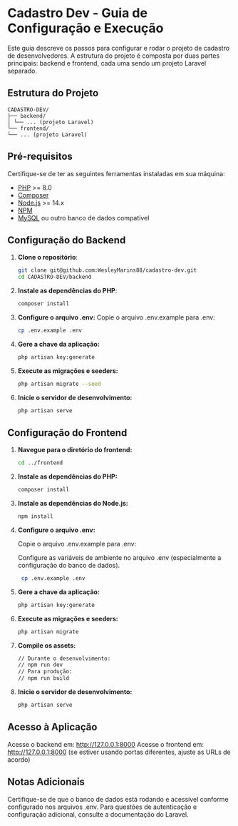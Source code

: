 # Cadastro Dev - Guia de Configuração e Execução

Este guia descreve os passos para configurar e rodar o projeto de cadastro de desenvolvedores. A estrutura do projeto é composta por duas partes principais: backend e frontend, cada uma sendo um projeto Laravel separado.

## Estrutura do Projeto


    CADASTRO-DEV/
    ├── backend/
    │ └── ... (projeto Laravel)
    └── frontend/
    └── ... (projeto Laravel)


## Pré-requisitos

Certifique-se de ter as seguintes ferramentas instaladas em sua máquina:

- [PHP](https://www.php.net/downloads) >= 8.0
- [Composer](https://getcomposer.org/)
- [Node.js](https://nodejs.org/) >= 14.x
- [NPM](https://www.npmjs.com/)
- [MySQL](https://www.mysql.com/downloads/) ou outro banco de dados compatível

## Configuração do Backend

1. **Clone o repositório**:
   
   ```bash
   git clone git@github.com:WesleyMarins88/cadastro-dev.git
   cd CADASTRO-DEV/backend
2. **Instale as dependências do PHP**:
   
   ```bash
   composer install
3. **Configure o arquivo .env:**
Copie o arquivo .env.example para .env:

    ```bash
    cp .env.example .env
4. **Gere a chave da aplicação:**
    ```bash
    php artisan key:generate
5. **Execute as migrações e seeders:**
    ```bash
    php artisan migrate --seed
6. **Inicie o servidor de desenvolvimento:**
   ```bash
   php artisan serve

## Configuração do Frontend
1. **Navegue para o diretório do frontend:**
   ```bash
   cd ../frontend
2. **Instale as dependências do PHP:**
   ```bash
   composer install
3. **Instale as dependências do Node.js:**
   ```bash
   npm install
4. **Configure o arquivo .env:**

   Copie o arquivo .env.example para .env:

   Configure as variáveis de ambiente no arquivo .env (especialmente a configuração do banco de dados).
      ```bash
       cp .env.example .env
5. **Gere a chave da aplicação:**
   ```bash
   php artisan key:generate
6. **Execute as migrações e seeders:**
   ```bash
   php artisan migrate
7. **Compile os assets:**
   ```bash
   // Durante o desenvolvimento:
   // npm run dev
   // Para produção:
   // npm run build
8. **Inicie o servidor de desenvolvimento:**
   ```bash
   php artisan serve

## Acesso à Aplicação
Acesse o backend em: http://127.0.0.1:8000
Acesse o frontend em: http://127.0.0.1:8000 (se estiver usando portas diferentes, ajuste as URLs de acordo)

## Notas Adicionais

Certifique-se de que o banco de dados está rodando e acessível conforme configurado nos arquivos .env.
Para questões de autenticação e configuração adicional, consulte a documentação do Laravel.
